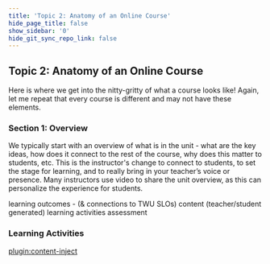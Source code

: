 ```yaml
---
title: 'Topic 2: Anatomy of an Online Course'
hide_page_title: false
show_sidebar: '0'
hide_git_sync_repo_link: false
---
```

## Topic 2: Anatomy of an Online Course

Here is where we get into the nitty-gritty of what a course looks like!  Again, let me repeat that every course is different and may not have these elements.  


### Section 1: Overview
We typically start with an overview of what is in the unit - what are the key ideas, how does it connect to the rest of the course, why does this matter to students, etc.  This is the instructor's change to connect to students, to set the stage for learning, and to really bring in your teacher’s voice or presence.  Many instructors use video to share the unit overview, as this can personalize the experience for students.



learning outcomes - (& connections to TWU SLOs)
content (teacher/student generated)
learning activities
assessment



### Learning Activities
[plugin:content-inject](../_2-3)
